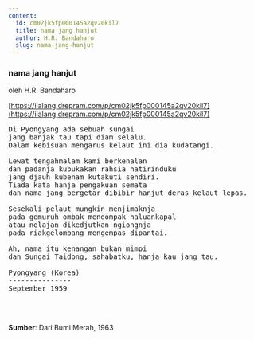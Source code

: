 ```yaml
---
content:
  id: cm02jk5fp000145a2qv20kil7
  title: nama jang hanjut
  author: H.R. Bandaharo
  slug: nama-jang-hanjut
---
```

### nama jang hanjut

oleh H.R. Bandaharo

[https://ilalang.drepram.com/p/cm02jk5fp000145a2qv20kil7](https://ilalang.drepram.com/p/cm02jk5fp000145a2qv20kil7)

<pre>
Di Pyongyang ada sebuah sungai
jang banjak tau tapi diam selalu.
Dalam kebisuan mengarus kelaut ini dia kudatangi.

Lewat tengahmalam kami berkenalan
dan padanja kubukakan rahsia hatirinduku
jang djauh kubenam kutakuti sendiri.
Tiada kata hanja pengakuan semata
dan nama jang bergetar dibibir hanjut deras kelaut lepas.

Sesekali pelaut mungkin menjimaknja
pada gemuruh ombak mendompak haluankapal
atau nelajan dikedjutkan ngiongnja
pada riakgelombang mengempas dipantai.

Ah, nama itu kenangan bukan mimpi
dan Sungai Taidong, sahabatku, hanja kau jang tau.

Pyongyang (Korea)
---------------
September 1959
</pre>
<br/><br/>

**Sumber**: Dari Bumi Merah, 1963
